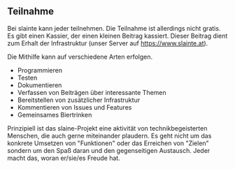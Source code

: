 ## Teilnahme

Bei slainte kann jeder teilnehmen. Die Teilnahme ist allerdings nicht gratis. Es gibt einen Kassier, der einen kleinen Beitrag kassiert. Dieser Beitrag dient zum Erhalt der Infrastruktur (unser Server auf https://www.slainte.at).

Die Mithilfe kann auf verschiedene Arten erfolgen.

- Programmieren
- Testen
- Dokumentieren
- Verfassen von Beiträgen über interessante Themen
- Bereitstellen von zusätzlicher Infrastruktur
- Kommentieren von Issues und Features
- Gemeinsames Biertrinken

Prinzipiell ist das slaine-Projekt eine aktivität von technikbegeisterten Menschen, die auch gerne miteinander plaudern. Es geht nicht um das konkrete Umsetzen von "Funktionen" oder das Erreichen von "Zielen" sondern um den Spaß daran und den gegenseitigen Austausch. Jeder macht das, woran er/sie/es Freude hat.
